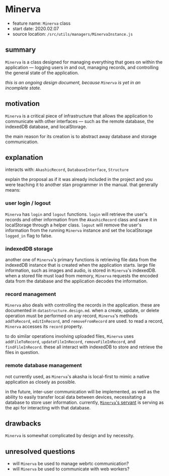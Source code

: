 # Minerva

-   feature name: `Minerva` class
-   start date: 2020.02.07
-   source location: `/src/utils/managers/MinervaInstance.js`

## summary
[summary]: #summary

`Minerva` is a class designed for managing everything that goes on within the application &mdash; logging users in and out, managing records, and controlling the general state of the application.

*this is an ongoing design document, because `Minerva` is yet in an incomplete state.*

## motivation
[motivation]: #motivation

`Minerva` is a critical piece of infrastructure that allows the application to communicate with other interfaces &mdash; such as the remote database, the indexedDB database, and localStorage.

the main reason for its creation is to abstract away database and storage communication.

## explanation
[explanation]: #explanation

interacts with: `AkashicRecord`, `DatabaseInterface`, `Structure`

explain the proposal as if it was already included in the project and you were teaching it to another stan programmer in the manual. that generally means:

### user login / logout

`Minerva` has `login` and `logout` functions. `login` will retrieve the user's records and other information from the `AkashicRecord` class and save it in localStorage through a helper class. `logout` will remove the user's information from the running `Minerva` instance and set the localStorage `logged_in` flag to false.

### indexedDB storage

another one of `Minerva`'s primary functions is retrieving file data from the indexedDB instance that is created when the application starts. large file information, such as images and audio, is stored in `Minerva`'s indexedDB. when a stored file must load from memory, `Minerva` requests the encoded data from the database and the application decodes the information.

### record management

`Minerva` also deals with controlling the records in the application. these are documented in `datastructure.design.md`. when a create, update, or delete operation must be performed on any record, `Minerva`'s methods `addToRecord`, `editInRecord`, and `removeFromRecord` are used. to read a record, `Minerva` accesses its `record` property.

to do similar operations involving uploaded files, `Minerva` uses `addFileToRecord`, `updateFileInRecord`, `removeFileInRecord`, and `findFileInRecord`. these all interact with indexedDB to store and retrieve the files in question.

### remote database management

not currently used, as `Minerva`'s akasha is local-first to mimic a native application as closely as possible.

in the future, inter-user communication will be implemented, as well as the ability to easily transfer local data between devices, necessitating a database to store user information. currently, [`Minerva`'s servant](https://github.com/jpegzilla/`Minerva`-servant) is serving as the api for interacting with that database.  

## drawbacks
[drawbacks]: #drawbacks

`Minerva` is somewhat complicated by design and by necessity.

## unresolved questions
[unresolved-questions]: #unresolved-questions

-   will `Minerva` be used to manage webrtc communication?
-   will `Minerva` be used to communicate with web workers?
